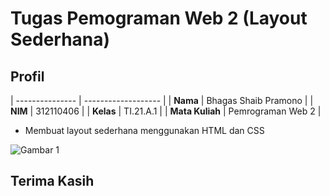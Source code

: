 # Tugas Pemograman Web 2 (Layout Sederhana)
## Profil
| --------------- | -------------------   |
| **Nama**        | Bhagas Shaib Pramono  |
| **NIM**         | 312110406             |
| **Kelas**       | TI.21.A.1             |
| **Mata Kuliah** | Pemrograman Web 2     |

- Membuat layout sederhana menggunakan HTML dan CSS

![Gambar 1](img/SS.png)

## Terima Kasih